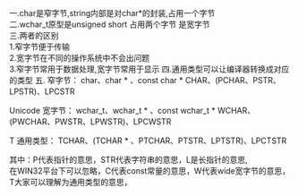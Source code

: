 一.char是窄字节,string内部是对char*的封装,占用一个字节  
二.wchar_t原型是unsigned short 占用两个字节 是宽字节  
三.两者的区别  
	1.窄字节便于传输  
	2.宽字节在不同的操作系统中不会出问题  
	3.窄字节常用于数据处理,宽字节常用于显示
四.通用类型可以让编译器转换成对应的类型
五.
窄字节：
char、char * 、const char *
CHAR、(PCHAR、PSTR、LPSTR)、LPCSTR

Unicode 宽字节：
wchar_t、wchar_t * 、const wchar_t *
WCHAR、(PWCHAR、PWSTR、LPWSTR)、LPCWSTR

T 通用类型：
TCHAR、(TCHAR * 、PTCHAR、PTSTR、LPTSTR)、LPCTSTR

其中：P代表指针的意思，STR代表字符串的意思，L是长指针的意思,  
在WIN32平台下可以忽略，C代表const常量的意思，W代表wide宽字节的意思，T大家可以理解为通用类型的意思，
